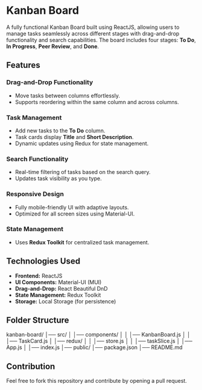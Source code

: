 # Kanban Board

A fully functional Kanban Board built using ReactJS, allowing users to manage tasks seamlessly across different stages with drag-and-drop functionality and search capabilities. The board includes four stages: **To Do**, **In Progress**, **Peer Review**, and **Done**.

## Features

###  Drag-and-Drop Functionality
- Move tasks between columns effortlessly.
- Supports reordering within the same column and across columns.

###  Task Management
- Add new tasks to the **To Do** column.
- Task cards display **Title** and **Short Description**.
- Dynamic updates using Redux for state management.

### Search Functionality
- Real-time filtering of tasks based on the search query.
- Updates task visibility as you type.

### Responsive Design
- Fully mobile-friendly UI with adaptive layouts.
- Optimized for all screen sizes using Material-UI.

### State Management
- Uses **Redux Toolkit** for centralized task management.

## Technologies Used

- **Frontend:** ReactJS
- **UI Components:** Material-UI (MUI)
- **Drag-and-Drop:** React Beautiful DnD
- **State Management:** Redux Toolkit
- **Storage:** Local Storage (for persistence)

## Folder Structure

kanban-board/
│── src/
│   │── components/
│   │   │── KanbanBoard.js
│   │   │── TaskCard.js
│   │── redux/
│   │   │── store.js
│   │   │── taskSlice.js
│   │── App.js
│   │── index.js
│── public/
│── package.json
│── README.md


## Contribution
Feel free to fork this repository and contribute by opening a pull request.



